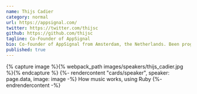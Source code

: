```yaml
---
name: Thijs Cadier
category: normal
url: https://appsignal.com/
twitter: https://twitter.com/thijsc
github: https://github.com/thijsc
tagline: Co-Founder of AppSignal
bio: Co-founder of AppSignal from Amsterdam, the Netherlands. Been programming in Ruby since discovering Rails when it was still in beta in 2005. Been producing music as a serious hobby for a couple of years now, and using Ruby as a way of actually learning to understand what I'm doing.
published: true
---
```


{% capture image %}{% webpack_path images/speakers/thijs_cadier.jpg %}{% endcapture %}
{%- rendercontent "cards/speaker", speaker: page.data, image: image -%}
How music works, using Ruby
{%- endrendercontent -%}
